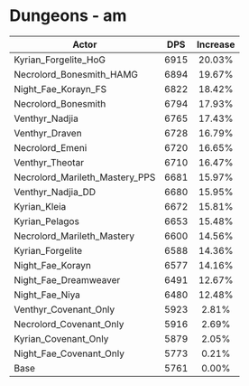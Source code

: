 # Dungeons - am
| Actor | DPS | Increase |
|---|:---:|:---:|
|Kyrian_Forgelite_HoG|6915|20.03%|
|Necrolord_Bonesmith_HAMG|6894|19.67%|
|Night_Fae_Korayn_FS|6822|18.42%|
|Necrolord_Bonesmith|6794|17.93%|
|Venthyr_Nadjia|6765|17.43%|
|Venthyr_Draven|6728|16.79%|
|Necrolord_Emeni|6720|16.65%|
|Venthyr_Theotar|6710|16.47%|
|Necrolord_Marileth_Mastery_PPS|6681|15.97%|
|Venthyr_Nadjia_DD|6680|15.95%|
|Kyrian_Kleia|6672|15.81%|
|Kyrian_Pelagos|6653|15.48%|
|Necrolord_Marileth_Mastery|6600|14.56%|
|Kyrian_Forgelite|6588|14.36%|
|Night_Fae_Korayn|6577|14.16%|
|Night_Fae_Dreamweaver|6491|12.67%|
|Night_Fae_Niya|6480|12.48%|
|Venthyr_Covenant_Only|5923|2.81%|
|Necrolord_Covenant_Only|5916|2.69%|
|Kyrian_Covenant_Only|5879|2.05%|
|Night_Fae_Covenant_Only|5773|0.21%|
|Base|5761|0.00%|
